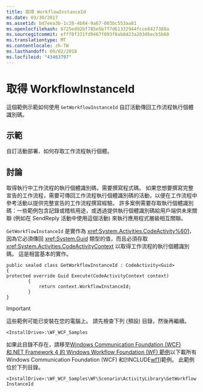 ```yaml
---
title: 取得 WorkflowInstanceId
ms.date: 03/30/2017
ms.assetid: bd7eea3b-1c28-4b84-9a67-003bc553aa81
ms.openlocfilehash: 6725ed92bf785e5b7f7d61332944fcce8427388a
ms.sourcegitcommit: efff8f331fd9467f093f8ab8d23a203d6ecb5b60
ms.translationtype: MT
ms.contentlocale: zh-TW
ms.lasthandoff: 09/02/2018
ms.locfileid: "43463797"
---
```

# <a name="get-workflowinstanceid"></a>取得 WorkflowInstanceId
這個範例示範如何使用 `GetWorkflowInstanceId` 自訂活動傳回工作流程執行個體識別碼。  
  
## <a name="demonstrates"></a>示範  
 自訂活動部署、如何存取工作流程執行個體。  
  
## <a name="discussion"></a>討論  
 取得執行中工作流程的執行個體識別碼，需要撰寫程式碼。 如果您想要撰寫完整宣告的工作流程，需要可傳回工作流程執行個體識別碼的活動，以便在工作流程中參考活動以提供完整宣告的工作流程撰寫經驗。 許多案例需要存取執行個體識別碼：一些範例包含記錄或稽核用途，或透過提供執行個體識別碼給用戶端供未來關聯 (例如在 SendReply 活動中使用這個活動) 來執行應用程式層級相互關聯。  
  
 `GetWorkflowInstanceId` 是實作為 <xref:System.Activities.CodeActivity%601>，因為它必須傳回 <xref:System.Guid> 類型的值，而且必須存取 <xref:System.Activities.CodeActivityContext> 以取得工作流程的執行個體識別碼。 這是相當基本的實作。  
  
```  
public sealed class GetWorkflowInstanceId : CodeActivity<Guid>  
{  
protected override Guid Execute(CodeActivityContext context)  
        {  
            return context.WorkflowInstanceId;  
        }  
}  
```  
  
> [!IMPORTANT]
>  這些範例可能已安裝在您的電腦上。 請先檢查下列 (預設) 目錄，然後再繼續。  
>   
>  `<InstallDrive>:\WF_WCF_Samples`  
>   
>  如果此目錄不存在，請移至[Windows Communication Foundation (WCF) 和.NET Framework 4 的 Windows Workflow Foundation (WF) 範例](https://go.microsoft.com/fwlink/?LinkId=150780)以下載所有 Windows Communication Foundation (WCF) 和[!INCLUDE[wf1](../../../../includes/wf1-md.md)]範例。 此範例位於下列目錄。  
>   
>  `<InstallDrive>:\WF_WCF_Samples\WF\Scenario\ActivityLibrary\GetWorkflowInstanceId`
